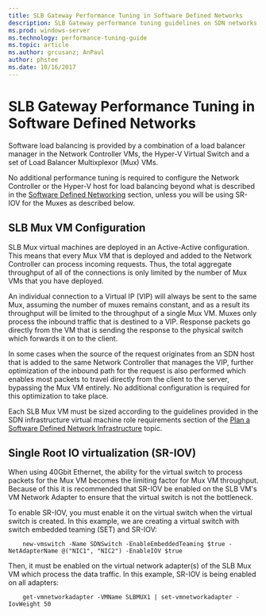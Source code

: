 ```yaml
---
title: SLB Gateway Performance Tuning in Software Defined Networks  
description: SLB Gateway performance tuning guidelines on SDN networks 
ms.prod: windows-server
ms.technology: performance-tuning-guide
ms.topic: article
ms.author: grcusanz; AnPaul
author: phstee
ms.date: 10/16/2017
---
```


# SLB Gateway Performance Tuning in Software Defined Networks

Software load balancing is provided by a combination of a load balancer manager in the Network Controller VMs, the Hyper-V Virtual Switch and a set of Load Balancer Multixplexor (Mux) VMs.

No additional performance tuning is required to configure the Network Controller or the Hyper-V host for load balancing beyond what is described in the [Software Defined Networking](index.md) section, unless you will be using SR-IOV for the Muxes as described below.

## SLB Mux VM Configuration

SLB Mux virtual machines are deployed in an Active-Active configuration.  This means that every Mux VM that is deployed and added to the Network Controller can process incoming requests.  Thus, the total aggregate throughput of all of the connections is only limited by the number of Mux VMs that you have deployed.  

An individual connection to a Virtual IP (VIP) will always be sent to the same Mux, assuming the number of muxes remains constant, and as a result its throughput will be limited to the throughput of a single Mux VM.  Muxes only process the inbound traffic that is destined to a VIP.  Response packets go directly from the VM that is sending the response to the physical switch which forwards it on to the client.

In some cases when the source of the request originates from an SDN host that is added to the same Network Controller that manages the VIP, further optimization of the inbound path for the request is also performed which enables most packets to travel directly from the client to the server, bypassing the Mux VM entirely.  No additional configuration is required for this optimization to take place.

Each SLB Mux VM must be sized according to the guidelines provided in the SDN infrastructure virtual machine role requirements section of the  [Plan a Software Defined Network Infrastructure](../../../../networking/sdn/plan/Plan-a-Software-Defined-Network-Infrastructure.md) topic.

## Single Root IO virtualization (SR-IOV)

When using 40Gbit Ethernet, the ability for the virtual switch to process packets for the Mux VM becomes the limiting factor for Mux VM throughput.  Because of this it is recommended that SR-IOV be enabled on the SLB VM's VM Network Adapter to ensure that the virtual switch is not the bottleneck.

To enable SR-IOV, you must enable it on the virtual switch when the virtual switch is created.  In this example, we are creating a virtual switch with switch embedded teaming (SET) and SR-IOV:
``` syntax
    new-vmswitch -Name SDNSwitch -EnableEmbeddedTeaming $true -NetAdapterName @("NIC1", "NIC2") -EnableIOV $true
```
Then, it must be enabled on the virtual network adapter(s) of the SLB Mux VM which process the data traffic.  In this example, SR-IOV is being enabled on all adapters:
``` syntax
    get-vmnetworkadapter -VMName SLBMUX1 | set-vmnetworkadapter -IovWeight 50
```
